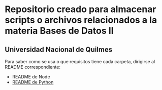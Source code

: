# Repositorio creado para almacenar scripts o archivos relacionados a la materia Bases de Datos II
## Universidad Nacional de Quilmes

Para saber como se usa o que requisitos tiene cada carpeta, dirigirse al README correspondiente:
- README de Node
- [README de Python](python_scripts/README)